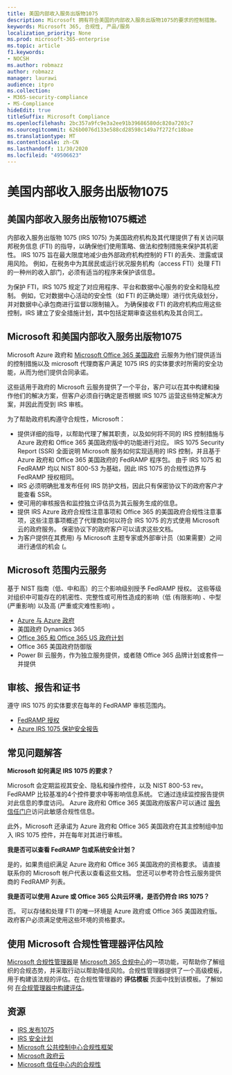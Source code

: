 ```yaml
---
title: 美国内部收入服务出版物1075
description: Microsoft 拥有符合美国的内部收入服务出版物1075的要求的控制措施。
keywords: Microsoft 365, 合规性, 产品/服务
localization_priority: None
ms.prod: microsoft-365-enterprise
ms.topic: article
f1.keywords:
- NOCSH
ms.author: robmazz
author: robmazz
manager: laurawi
audience: itpro
ms.collection:
- M365-security-compliance
- MS-Compliance
hideEdit: true
titleSuffix: Microsoft Compliance
ms.openlocfilehash: 2bc357a9fc9e3a2ee91b39686580dc820a7203c7
ms.sourcegitcommit: 626b0076d133e588cd28598c149a7f272fc18bae
ms.translationtype: MT
ms.contentlocale: zh-CN
ms.lasthandoff: 11/30/2020
ms.locfileid: "49506623"
---
```

# <a name="us-internal-revenue-service-publication-1075"></a>美国内部收入服务出版物1075

## <a name="us-internal-revenue-service-publication-1075-overview"></a>美国内部收入服务出版物1075概述

内部收入服务出版物 1075 (IRS 1075) 为美国政府机构及其代理提供了有关访问联邦税务信息 (FTI) 的指导，以确保他们使用策略、做法和控制措施来保护其机密性。 IRS 1075 旨在最大限度地减少由外部政府机构控制的 FTI 的丢失、泄露或误用风险。 例如，在税务中为其居民或运行状况服务机构（access FTI）处理 FTI 的一种州的收入部门，必须有适当的程序来保护该信息。  
  
为保护 FTI，IRS 1075 规定了对应用程序、平台和数据中心服务的安全和隐私控制。 例如，它对数据中心活动的安全性（如 FTI 的正确处理）进行优先级划分，并对数据中心承包商进行监督以限制输入。 为确保接收 FTI 的政府机构应用这些控制，IRS 建立了安全措施计划，其中包括定期审查这些机构及其合同工。

## <a name="microsoft-and-us-internal-revenue-service-publication-1075"></a>Microsoft 和美国内部收入服务出版物1075

Microsoft Azure 政府和 [Microsoft Office 365 美国政府](https://products.office.com/government/office-365-web-services-for-government) 云服务为他们提供适当的控制措施以及 microsoft 代理商客户满足 1075 IRS 的实体要求时所需的安全功能，从而为他们提供合同承诺。  
  
这些适用于政府的 Microsoft 云服务提供了一个平台，客户可以在其中构建和操作他们的解决方案，但客户必须自行确定是否根据 IRS 1075 运营这些特定解决方案，并因此而受到 IRS 审核。  
  
为了帮助政府机构遵守合规性，Microsoft：

- 提供详细的指导，以帮助代理了解其职责，以及如何将不同的 IRS 控制措施与 Azure 政府和 Office 365 美国政府版中的功能进行对应。 IRS 1075 Security Report (SSR) 全面说明 Microsoft 服务如何实现适用的 IRS 控制，并且基于 Azure 政府和 Office 365 美国政府的 FedRAMP 程序包。 由于 IRS 1075 和 FedRAMP 均以 NIST 800-53 为基础，因此 IRS 1075 的合规性边界与 FedRAMP 授权相同。
- IRS 必须明确批准发布任何 IRS 防护文档，因此只有保密协议下的政府客户才能查看 SSR。
- 使可用的审核报告和监控独立评估员为其云服务生成的信息。
- 提供 IRS Azure 政府合规性注意事项和 Office 365 的美国政府合规性注意事项，这些注意事项概述了代理商如何以符合 IRS 1075 的方式使用 Microsoft 云的政府服务。 保密协议下的政府客户可以请求这些文档。
- 为客户提供在其费用) 与 Microsoft 主题专家或外部审计员（如果需要）之间进行通信的机会 (。

## <a name="microsoft-in-scope-cloud-services"></a>Microsoft 范围内云服务

基于 NIST 指南（低、中和高）的三个影响级别授予 FedRAMP 授权。 这些等级对组织中可能存在的机密性、完整性或可用性造成的影响（低 (有限影响) 、中型 (严重影响) 以及高 (严重或灾难性影响) 。

- [Azure 与 Azure 政府](https://azure.microsoft.com/global-infrastructure/government/)
- 美国政府 Dynamics 365
- [Office 365 和 Office 365 US 政府计划](https://go.microsoft.com/fwlink/p/?LinkID=2077751)
- Office 365 美国政府防御版
- Power BI 云服务，作为独立服务提供，或者随 Office 365 品牌计划或套件一并提供

## <a name="audits-reports-and-certificates"></a>审核、报告和证书

遵守 IRS 1075 的实体要求在每年的 FedRAMP 审核范围内。

- [FedRAMP 授权](https://marketplace.fedramp.gov/#/product/azure-government?sort=productName&productNameSearch=azure)
- [Azure IRS 1075 保护安全报告](https://aka.ms/AzureIRS1075SafeguardSecurityReport)

## <a name="frequently-asked-questions"></a>常见问题解答

**Microsoft 如何满足 IRS 1075 的要求？**

Microsoft 会定期监视其安全、隐私和操作控件，以及 NIST 800-53 rev。 FedRAMP 比较基准的4个控件要求中等影响信息系统。 它通过连续监控报告提供对此信息的季度访问。 Azure 政府和 Office 365 美国政府版客户可以通过 [服务信任门户](https://aka.ms/stphelp)访问此敏感合规性信息。

此外，Microsoft 还承诺为 Azure 政府和 Office 365 美国政府在其主控制组中加入 IRS 1075 控件，并在每年对其进行审核。

**我是否可以查看 FedRAMP 包或系统安全计划？**

是的，如果贵组织满足 Azure 政府和 Office 365 美国政府的资格要求。 请直接联系你的 Microsoft 帐户代表以查看这些文档。 您还可以参考符合性云服务提供商的 FedRAMP 列表。

**我是否可以使用 Azure 或 Office 365 公共云环境，是否仍符合 IRS 1075？**

否。 可以存储和处理 FTI 的唯一环境是 Azure 政府或 Office 365 美国政府版。 政府客户必须满足使用这些环境的资格要求。

## <a name="use-microsoft-compliance-manager-to-assess-your-risk"></a>使用 Microsoft 合规性管理器评估风险

[Microsoft 合规性管理器](https://docs.microsoft.com/microsoft-365/compliance/compliance-manager)是 [Microsoft 365 合规中心](https://docs.microsoft.com/microsoft-365/compliance/microsoft-365-compliance-center)的一项功能，可帮助你了解组织的合规态势，并采取行动以帮助降低风险。合规性管理器提供了一个高级模板，用于构建该法规的评估。在合规性管理器的 **评估模板** 页面中找到该模板。了解如何 [在合规管理器中构建评估](https://docs.microsoft.com/microsoft-365/compliance/compliance-manager-assessments)。

## <a name="resources"></a>资源

- [IRS 发布1075](https://www.irs.gov/pub/irs-pdf/p1075.pdf)
- [IRS 安全计划](https://www.irs.gov/uac/Safeguards-Program)
- [Microsoft 公共控制中心合规性框架](https://www.microsoft.com/trust-center/compliance/compliance-overview)
- [Microsoft 政府云](https://enterprise.microsoft.com/industries/government/start-your-microsoft-cloud-for-government-trial-today)
- [Microsoft 信任中心内的合规性](https://www.microsoft.com/trust-center/compliance/compliance-overview)
